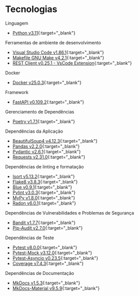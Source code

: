 # Tecnologias

Linguagem

- [Python v3.11](https://www.python.org/){:target="_blank"}

Ferramentas de ambiente de desenvolvimento

- [Visual Studio Code v1.86.1](https://code.visualstudio.com/){:target="_blank"}
- [Makefile GNU Make v4.2.1](https://www.gnu.org/software/make/manual/make.html){:target="_blank"}
- [REST Client v0.25.1 - VsCode Extension](https://github.com/Huachao/vscode-restclient){:target="_blank"}

Docker

- [Docker v25.0.3](https://www.docker.com/){:target="_blank"}

Framework

- [FastAPI v0.109.2](https://fastapi.tiangolo.com/){:target="_blank"}

Gerenciamento de Dependências

- [Poetry v1.7.1](https://python-poetry.org/){:target="_blank"}

Dependências da Aplicação

- [BeautifulSoup4 v4.12.3](https://beautiful-soup-4.readthedocs.io/en/latest/){:target="_blank"}
- [Pandas v2.2.0](https://pandas.pydata.org/docs/index.html){:target="_blank"}
- [Pydantic v2.6.1](https://docs.pydantic.dev/latest/){:target="_blank"}
- [Requests v2.31.0](https://requests.readthedocs.io/en/latest/){:target="_blank"}

Dependências de linting e formatação

- [Isort v5.13.2](https://pycqa.github.io/isort/){:target="_blank"}
- [Flake8 v3.8.3](https://flake8.pycqa.org/en/latest/){:target="_blank"}
- [Blue v0.9.1](https://blue.readthedocs.io/en/latest/){:target="_blank"}
- [Pylint v3.0.3](https://pylint.readthedocs.io/en/stable/){:target="_blank"}
- [MyPy v1.8.0](https://mypy.readthedocs.io/en/stable/){:target="_blank"}
- [Radon v6.0.1](https://radon.readthedocs.io/en/latest/){:target="_blank"}

Dependências de Vulnerabilidades e Problemas de Segurança

- [Bandit v1.7.7](https://bandit.readthedocs.io/en/latest/){:target="_blank"}
- [Pip-Audit v2.7.0](https://pypi.org/project/pip-audit/#description){:target="_blank"}

Dependências de Teste

- [Pytest v8.0.0](https://docs.pytest.org/en/8.0.x/){:target="_blank"}
- [Pytest-Mock v3.12.0](https://pytest-mock.readthedocs.io/en/latest/){:target="_blank"}
- [Pytest-Asyncio v0.23.5](https://pytest-asyncio.readthedocs.io/en/latest/){:target="_blank"}
- [Coverage v7.4.3](https://coverage.readthedocs.io/en/7.4.3/){:target="_blank"}

Dependências de Documentação

- [MkDocs v1.5.3](https://www.mkdocs.org/){:target="_blank"}
- [MkDocs-Material v9.5.9](https://squidfunk.github.io/mkdocs-material/){:target="_blank"}

